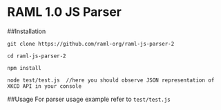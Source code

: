 # RAML 1.0 JS Parser

##Installation
```
git clone https://github.com/raml-org/raml-js-parser-2

cd raml-js-parser-2

npm install

node test/test.js  //here you should observe JSON representation of XKCD API in your console
```

##Usage
For parser usage example refer to `test/test.js`
